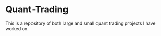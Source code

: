 # Quant-Trading

This is a repository of both large and small quant trading projects I have worked on.

